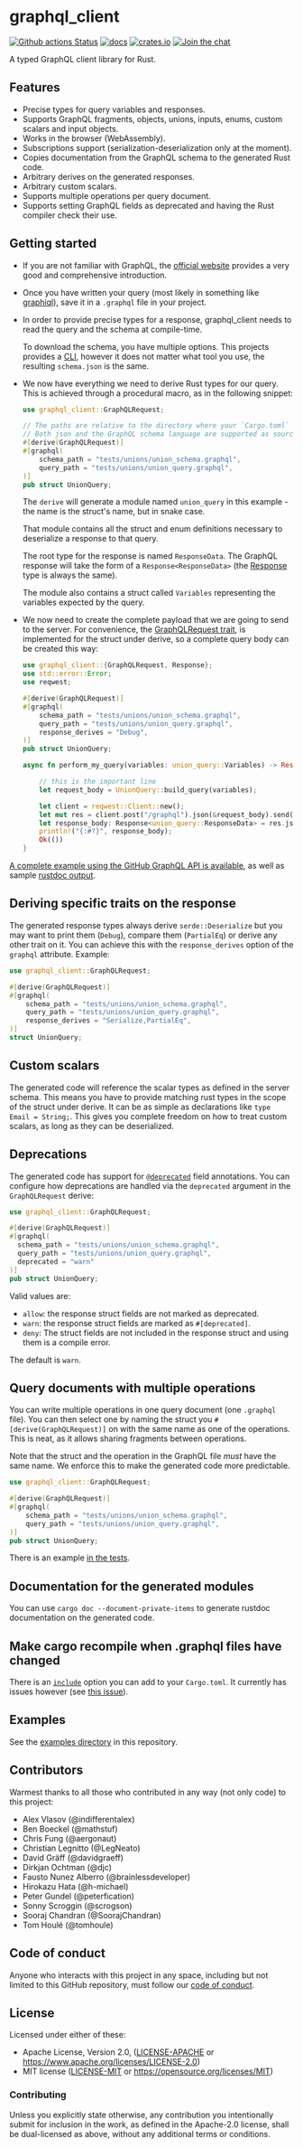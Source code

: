 # graphql_client

[![Github actions Status](https://github.com/graphql-rust/graphql-client/workflows/CI/badge.svg?branch=master&event=push)](https://github.com/graphql-rust/graphql-client/actions)
[![docs](https://docs.rs/graphql_client/badge.svg)](https://docs.rs/graphql_client/latest/graphql_client/)
[![crates.io](https://img.shields.io/crates/v/graphql_client.svg)](https://crates.io/crates/graphql_client)
[![Join the chat](https://badges.gitter.im/Join%20Chat.svg)](https://gitter.im/juniper-graphql/graphql-client)

A typed GraphQL client library for Rust.

## Features

- Precise types for query variables and responses.
- Supports GraphQL fragments, objects, unions, inputs, enums, custom scalars and input objects.
- Works in the browser (WebAssembly).
- Subscriptions support (serialization-deserialization only at the moment).
- Copies documentation from the GraphQL schema to the generated Rust code.
- Arbitrary derives on the generated responses.
- Arbitrary custom scalars.
- Supports multiple operations per query document.
- Supports setting GraphQL fields as deprecated and having the Rust compiler check
  their use.

## Getting started

- If you are not familiar with GraphQL, the [official website](https://graphql.org/) provides a very good and comprehensive introduction.

- Once you have written your query (most likely in something like [graphiql](https://github.com/graphql/graphiql)), save it in a `.graphql` file in your project.

- In order to provide precise types for a response, graphql_client needs to read the query and the schema at compile-time.

  To download the schema, you have multiple options. This projects provides a [CLI](https://github.com/graphql-rust/graphql-client/tree/master/graphql_client_cli), however it does not matter what tool you use, the resulting `schema.json` is the same.

- We now have everything we need to derive Rust types for our query. This is achieved through a procedural macro, as in the following snippet:

  ```rust
  use graphql_client::GraphQLRequest;

  // The paths are relative to the directory where your `Cargo.toml` is located.
  // Both json and the GraphQL schema language are supported as sources for the schema
  #[derive(GraphQLRequest)]
  #[graphql(
      schema_path = "tests/unions/union_schema.graphql",
      query_path = "tests/unions/union_query.graphql",
  )]
  pub struct UnionQuery;
  ```

  The `derive` will generate a module named `union_query` in this example - the name is the struct's name, but in snake case.

  That module contains all the struct and enum definitions necessary to deserialize a response to that query.

  The root type for the response is named `ResponseData`. The GraphQL response will take the form of a `Response<ResponseData>` (the [Response](https://docs.rs/graphql_client/latest/graphql_client/struct.Response.html) type is always the same).

  The module also contains a struct called `Variables` representing the variables expected by the query.

* We now need to create the complete payload that we are going to send to the server. For convenience, the [GraphQLRequest trait](https://docs.rs/graphql_client/latest/graphql_client/trait.GraphQLRequest.html), is implemented for the struct under derive, so a complete query body can be created this way:

  ```rust
  use graphql_client::{GraphQLRequest, Response};
  use std::error::Error;
  use reqwest;

  #[derive(GraphQLRequest)]
  #[graphql(
      schema_path = "tests/unions/union_schema.graphql",
      query_path = "tests/unions/union_query.graphql",
      response_derives = "Debug",
  )]
  pub struct UnionQuery;

  async fn perform_my_query(variables: union_query::Variables) -> Result<(), Box<dyn Error>> {

      // this is the important line
      let request_body = UnionQuery::build_query(variables);

      let client = reqwest::Client::new();
      let mut res = client.post("/graphql").json(&request_body).send().await?;
      let response_body: Response<union_query::ResponseData> = res.json().await?;
      println!("{:#?}", response_body);
      Ok(())
  }
  ```

[A complete example using the GitHub GraphQL API is available](https://github.com/graphql-rust/graphql-client/tree/master/examples/github), as well as sample [rustdoc output](https://www.tomhoule.com/docs/example_module/).

## Deriving specific traits on the response

The generated response types always derive `serde::Deserialize` but you may want to print them (`Debug`), compare them (`PartialEq`) or derive any other trait on it. You can achieve this with the `response_derives` option of the `graphql` attribute. Example:

```rust
use graphql_client::GraphQLRequest;

#[derive(GraphQLRequest)]
#[graphql(
    schema_path = "tests/unions/union_schema.graphql",
    query_path = "tests/unions/union_query.graphql",
    response_derives = "Serialize,PartialEq",
)]
struct UnionQuery;
```

## Custom scalars

The generated code will reference the scalar types as defined in the server schema. This means you have to provide matching rust types in the scope of the struct under derive. It can be as simple as declarations like `type Email = String;`. This gives you complete freedom on how to treat custom scalars, as long as they can be deserialized.

## Deprecations

The generated code has support for [`@deprecated`](http://facebook.github.io/graphql/June2018/#sec-Field-Deprecation)
field annotations. You can configure how deprecations are handled via the `deprecated` argument in the `GraphQLRequest` derive:

```rust
use graphql_client::GraphQLRequest;

#[derive(GraphQLRequest)]
#[graphql(
  schema_path = "tests/unions/union_schema.graphql",
  query_path = "tests/unions/union_query.graphql",
  deprecated = "warn"
)]
pub struct UnionQuery;
```

Valid values are:

- `allow`: the response struct fields are not marked as deprecated.
- `warn`: the response struct fields are marked as `#[deprecated]`.
- `deny`: The struct fields are not included in the response struct and
  using them is a compile error.

The default is `warn`.

## Query documents with multiple operations

You can write multiple operations in one query document (one `.graphql` file). You can then select one by naming the struct you `#[derive(GraphQLRequest)]` on with the same name as one of the operations. This is neat, as it allows sharing fragments between operations.

Note that the struct and the operation in the GraphQL file *must* have the same name. We enforce this to make the generated code more predictable.

```rust
use graphql_client::GraphQLRequest;

#[derive(GraphQLRequest)]
#[graphql(
    schema_path = "tests/unions/union_schema.graphql",
    query_path = "tests/unions/union_query.graphql",
)]
pub struct UnionQuery;
```

There is an example [in the tests](./graphql_client/tests/operation_selection).

## Documentation for the generated modules

You can use `cargo doc --document-private-items` to generate rustdoc documentation on the generated code.

## Make cargo recompile when .graphql files have changed

There is an [`include`](https://doc.rust-lang.org/cargo/reference/manifest.html#the-exclude-and-include-fields-optional) option you can add to your `Cargo.toml`. It currently has issues however (see [this issue](https://github.com/rust-lang/cargo/issues/6031#issuecomment-422160178)).

## Examples

See the [examples directory](https://github.com/graphql-rust/graphql-client/tree/master/examples) in this repository.

## Contributors

Warmest thanks to all those who contributed in any way (not only code) to this project:

- Alex Vlasov (@indifferentalex)
- Ben Boeckel (@mathstuf)
- Chris Fung (@aergonaut)
- Christian Legnitto (@LegNeato)
- David Gräff (@davidgraeff)
- Dirkjan Ochtman (@djc)
- Fausto Nunez Alberro (@brainlessdeveloper)
- Hirokazu Hata (@h-michael)
- Peter Gundel (@peterfication)
- Sonny Scroggin (@scrogson)
- Sooraj Chandran (@SoorajChandran)
- Tom Houlé (@tomhoule)

## Code of conduct

Anyone who interacts with this project in any space, including but not limited to
this GitHub repository, must follow our [code of conduct](https://github.com/graphql-rust/graphql-client/blob/master/CODE_OF_CONDUCT.md).

## License

Licensed under either of these:

- Apache License, Version 2.0, ([LICENSE-APACHE](LICENSE-APACHE) or
  https://www.apache.org/licenses/LICENSE-2.0)
- MIT license ([LICENSE-MIT](LICENSE-MIT) or
  https://opensource.org/licenses/MIT)

### Contributing

Unless you explicitly state otherwise, any contribution you intentionally submit
for inclusion in the work, as defined in the Apache-2.0 license, shall be
dual-licensed as above, without any additional terms or conditions.
